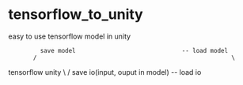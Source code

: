 # tensorflow_to_unity
easy to use tensorflow model in unity

             save model                              -- load model 
           /                                                       \
tensorflow                                                           unity
           \                                                       /
             save io(input, ouput in model)          -- load io   
             
             
             
             
